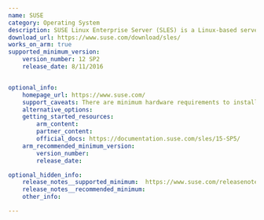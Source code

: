 ```yaml
---
name: SUSE
category: Operating System
description: SUSE Linux Enterprise Server (SLES) is a Linux-based server operating system designed for mainframes, servers, workstations and desktop computers.
download_url: https://www.suse.com/download/sles/
works_on_arm: true
supported_minimum_version:
    version_number: 12 SP2
    release_date: 8/11/2016


optional_info:
    homepage_url: https://www.suse.com/
    support_caveats: There are minimum hardware requirements to install SUSE on Arm hardware. For all details, read [this install guide from SUSE.](https://documentation.suse.com/sles/15-SP1/html/SLES-all/cha-aarch64.html) 
    alternative_options:
    getting_started_resources:
        arm_content:
        partner_content:
        official_docs: https://documentation.suse.com/sles/15-SP5/
    arm_recommended_minimum_version:
        version_number:
        release_date:

optional_hidden_info:
    release_notes__supported_minimum:  https://www.suse.com/releasenotes/x86_64/SUSE-SLES/12-SP2/index.html
    release_notes__recommended_minimum:
    other_info: 

---
```

